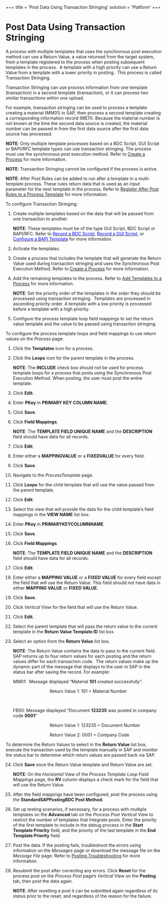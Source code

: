 +++
title = 'Post Data Using Transaction Stringing'
solution = 'Platform'
+++

# Post Data Using Transaction Stringing

A process with multiple templates that uses the synchronous post
execution method can use a Return Value, a value returned from the
target system, from a template registered to the process when posting
subsequent templates in the process.  A template with a high priority
can use a Return Value from a template with a lower priority in
posting.  This process is called Transaction Stringing. 

Transaction Stringing can use process information from one template
(transaction) in a second template (transaction), or it can process two
similar transactions within one upload.

For example, transaction stringing can be used to process a template
creating a material (MM01) in SAP, then process a second template
creating a corresponding information record (ME11). Because the material
number is not known at the time the second data source is created, the
material number can be passed in from the first data source after the
first data source has processed. 

**NOTE**: Only multiple template processes based on a BDC Script, GUI
Script or BAPI/RFC template types can use transaction stringing. The
process must use the synchronous post execution method. Refer to [Create
a Process](Create_a_Process) for more information.

**NOTE**: Transaction Stringing cannot be configured if the process is
active.

<span style="font-weight: bold;">NOTE</span>: After Post Rules can be
added to run after a template in a multi-template process. These rules
return data that is used as an input parameter for the next template in
the process. Refer to [Register After Post Rules to a Process
Template](Register_After_Post_Rules_to_a_Process_Template_Overview)
for more information.

To configure Transaction Stringing:

1.  Create multiple templates based on the data that will be passed from
    one transaction to another.
    
    **NOTE**: These templates must be of the type GUI Script, BDC Script
    or BAPI/RFC. Refer to
    [*<span style="color: #0000ff;font-style: normal;">Record a BDC
    Script</span>*](Record_a_BDC_Script),
    [*<span style="color: #0000ff;font-style: normal;">Record a GUI
    Script</span>*](Record_a_GUI_Script), or
    [*<span style="color: #0000ff;font-style: normal;">Configure a BAPI
    Template</span>*](Configure_a_BAPI_Template) for more
    information.

2.  Activate the templates.

3.  Create a process that includes the template that will generate the
    Return Value used during transaction stringing and uses the
    Synchronous Post Execution Method. Refer to [Create a
    Process](Create_a_Process) for more information.

4.  Add the remaining templates to the process. Refer to
    *<span style="color: #0000ff;font-style: normal;">[Add Templates to
    a Process](Add_Templates_to_a_Process)</span>* for more
    information.
    
    **NOTE**: Set the priority order of the templates in the order they
    should be processed using transaction stringing.  Templates are
    processed in ascending priority order. A template with a low
    priority is processed before a template with a high priority.

5.  Configure the process template loop field mappings to set the return
    value template and the value to be passed using transaction
    stringing.

To configure the process template loops and field mappings to use return
values on the *Process* page:

1.  Click the **Templates** icon for a process.

2.  Click the **Loops** icon for the parent template in the process.
    
    **NOTE**: The **INCLUDE** check box should not be used for process
    template loops for a process that posts using the Synchronous Post
    Execution Method. When posting, the user must post the entire
    template.

3.  Click **Edit**.

4.  Enter **PKey** in **PRIMARY KEY COLUMN NAME**.

5.  Click **Save**.

6.  Click **Field Mappings**.
    
    **NOTE**: The **TEMPLATE FIELD UNIQUE NAME** and the **DESCRIPTION**
    field should have data for all records.

7.  Click **Edit**.

8.  Enter either a **MAPPINGVALUE** or a **FIXEDVALUE** for every field.

9.  Click **Save**.

10. Navigate to the *ProcessTemplate* page.

11. Click **Loops** for the child template that will use the value
    passed from the parent template.

12. Click **Edit**.

13. Select the view that will provide the data for the child template’s
    field mappings in the **VIEW NAME** list box. 

14. Enter **PKey** in **PRIMARYKEYCOLUMNNAME**.

15. Click **Save**.

16. Click **Field Mappings**.
    
    **NOTE**: The **TEMPLATE FIELD UNIQUE NAME** and the **DESCRIPTION**
    field should have data for all records.

17. Click **Edit**.

18. Enter either a **MAPPING VALUE** or a **FIXED VALUE** for every
    field except the field that will use the Return Value. This field
    should not have data in either **MAPPING VALUE** or **FIXED VALUE**.

19. Click **Save**.

20. Click *Vertical* View for the field that will use the Return Value.

21. Click **Edit**.

22. Select the parent template that will pass the return value to the
    current template in the **Return Value Template ID** list box.

23. Select an option from the **Return Value** list box.
    
    **NOTE**: The Return Value contains the data to pass to the current
    field. SAP returns up to four return values for each posting and the
    return values differ for each transaction code.  The return values
    make up the dynamic part of the message that displays to the user in
    SAP in the status bar after saving the record. For example:  
    
    MM01:  Message displayed “Material **101** created successfully”.
    
                                  Return Value 1: 101 = Material Number
    
     
    
    FB50: Message displayed “Document **123235** was posted in company
    code **0001**”
    
                                  Return Value 1: 123235 = Document
    Number
    
                                  Return Value 2: 0001 = Company Code

To determine the Return Values to select in the **Return Value** list
box, execute the transaction used by the template manually in SAP and
monitor the status bar to determine which return values are passed back
via SAP.

24. Click **Save** once the Return Value template and Return Value are
    set.
    
    **NOTE**: On the *Horizontal* View of the *Process Template Loop
    Field Mappings* page, the **RV** column displays a check mark for
    the field that will use the Return Value.

25. After the field mappings have been configured, post the process
    using the **StandardSAPPostingBDC Post Method**.

26. Set up testing scenarios, if necessary, for a process with multiple
    templates on the **Advanced** tab on the *Process Post Vertical*
    View to restrict the number of templates that Integrate posts. Enter
    the priority of the first template to include in the debug process
    in the **Start Template Priority** field, and the priority of the
    last template in the **End Template Priority** field.

27. Post the data. If the posting fails, troubleshoot the errors using
    information on the *Messages* page or download the message file on
    the *Message File* page. Refer to [Posting
    Troubleshooting](Posting_Troubleshooting) for more information.

28. Resubmit the post after correcting any errors. Click **Reset** for
    the process post on the *Process Post* page’s *Vertical* View on the
    **Posting** tab, then post the data again.
    
    **NOTE**: After resetting a post it can be submitted again
    regardless of its status prior to the reset, and regardless of the
    reason for the failure.

